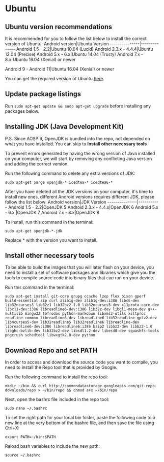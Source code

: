 Ubuntu
======

Ubuntu version recommendations
------------------------------
It is recommended for you to follow the list below to install the correct version of Ubuntu:
Android version|Ubuntu Version
---------------|--------------
Android 1.5 - 2.2|Ubuntu 10.04 (Lucid)
Android 2.3.x - 4.4.4|Ubuntu 12.04 (Precise)
Android 5.x - 6.x|Ubuntu 14.04 (Trusty)
Android 7.x - 8.x|Ubuntu 16.04 (Xenial) or newer

Android 9 - Android 11|Ubuntu 16.04 (Xenial) or newer

You can get the required version of Ubuntu [here](http://old-releases.ubuntu.com/releases/).

Update package listings
-----------------------
Run `sudo apt-get update && sudo apt-get upgrade` before installing any packages below.

Installing JDK (Java Development Kit)
-------------------------------------
P.S. Since AOSP 9, OpenJDK is bundled into the repo, not depended on what you have installed. You can skip to **Install other necessary tools**

To prevent errors generated by having the wrong version of Java installed on your computer, we will start by removing any conflicting Java version and adding the correct version.

Run the following command to delete any extra versions of JDK:

`sudo apt-get purge openjdk-* icedtea-* icedtea6-*`

After you have deleted all the JDK versions on your computer, it's time to install new ones, different Android versions requires different JDK, please follow the list below:
Android version|JDK Version
---------------|-----------
Android 1.5 - 2.2|OpenJDK 5
Android 2.3.x - 4.4.x|OpenJDK 6
Android 5.x - 6.x |OpenJDK 7
Android 7.x - 8.x|OpenJDK 8

To install, run this command in the terminal:

`sudo apt-get openjdk-*-jdk`

Replace * with the version you want to install.

Install other necessary tools
-----------------------------
To be able to build the images that you will later flash on your device, you need to install a set of software packages and libraries which give you the tools to compile source code into binary files that can run on your device.

Run this command in the terminal:

`sudo apt-get install git-core gnupg ccache lzop flex bison gperf build-essential zip curl zlib1g-dev zlib1g-dev:i386 libc6-dev lib32ncurses5 lib32z1 lib32bz2-1.0 lib32ncurses5-dev x11proto-core-dev libx11-dev:i386 libreadline6-dev:i386 lib32z-dev libgl1-mesa-dev g++-multilib mingw32 tofrodos python-markdown libxml2-utils xsltproc readline-common libreadline6-dev libreadline6 lib32readline-gplv2-dev libncurses5-dev lib32readline5 lib32readline6 libreadline-dev libreadline6-dev:i386 libreadline6:i386 bzip2 libbz2-dev libbz2-1.0 libghc-bzlib-dev lib32bz2-dev libsdl1.2-dev libesd0-dev squashfs-tools pngcrush schedtool libwxgtk2.8-dev python`

Download Repo and set PATH
--------------------------
In order to access and download the source code you want to compile, you need to install the Repo tool that is provided by Google.

Run the following command to install the repo tool:

`mkdir ~/bin && curl http://commondatastorage.googleapis.com/git-repo-downloads/repo > ~/bin/repo && chmod a+x ~/bin/repo`

Next, open the bashrc file included in the repo tool: 

`sudo nano ~/.bashrc`

To set the right path for your local bin folder, paste the following code to a new line at the very bottom of the bashrc file, and then save the file using Ctrl+X: 

`export PATH=~/bin:$PATH`


Reload bash variables to include the new path: 

`source ~/.bashrc`
